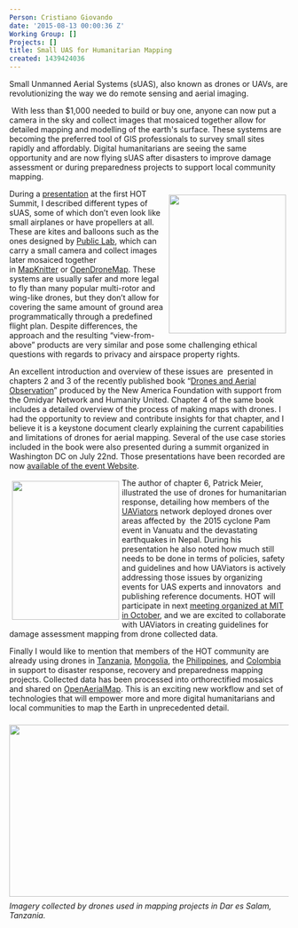 ```yaml
---
Person: Cristiano Giovando
date: '2015-08-13 00:00:36 Z'
Working Group: []
Projects: []
title: Small UAS for Humanitarian Mapping
created: 1439424036
---
```

<p>Small Unmanned Aerial Systems (sUAS), also known as drones or UAVs, are revolutionizing the way we do remote sensing and aerial imaging.</p><p>&nbsp;With less than $1,000 needed to build or buy one, anyone can now put a camera in the sky and collect images that mosaiced together allow for detailed mapping and modelling of the earth's surface. These systems are becoming the preferred tool of GIS professionals to survey small sites rapidly and affordably. Digital humanitarians are seeing the same opportunity and are now flying sUAS after disasters to improve damage assessment or during preparedness projects to support local community mapping.</p><p><img class="image-medium" style="float: right; margin-left: 5px; margin-right: 5px; margin-top: 10px; margin-bottom: 10px;" src="/sites/default/files/styles/medium/public/ebee.png?itok=N7PuXBAV" alt="" width="211" height="250"></p><p>During a&nbsp;<a href="https://www.youtube.com/watch?v=QRPnWqNd5I8" target="_blank">presentation</a>&nbsp;at the first HOT Summit, I described different types of sUAS, some of which don’t even look like small airplanes or have propellers at all. These are kites and balloons such as the ones designed by&nbsp;<a href="http://publiclab.org/wiki/balloon-mapping" target="_blank">Public Lab</a>, which can carry a small camera and collect images later mosaiced together in&nbsp;<a href="http://mapknitter.org" target="_blank">MapKnitter</a>&nbsp;or&nbsp;<a href="http://opendronemap.github.io/odm" target="_blank">OpenDroneMap</a>. These systems are usually safer and more legal to fly than many popular multi-rotor and wing-like drones, but they don’t allow for covering the same amount of ground area programmatically through a predefined flight plan. Despite differences, the approach and the resulting “view-from-above” products are very similar and pose some challenging ethical questions with regards to privacy and airspace property rights.&nbsp;</p><p>An excellent introduction and overview of these issues are &nbsp;presented in chapters 2 and 3 of the recently published book “<a href="http://drones.newamerica.org/primer" target="_blank">Drones and Aerial Observation</a>” produced by the New America Foundation with support from the Omidyar Network and Humanity United. Chapter 4 of the same book includes a detailed overview of the process of making maps with drones. I had the opportunity to review and contribute insights for that chapter, and I believe it is a keystone document clearly explaining the current capabilities and limitations of drones for aerial mapping. Several of the use case stories included in the book were also presented during a summit organized in Washington DC on July 22nd. Those presentations have been recorded are now <a href="https://www.newamerica.org/international-security/drones-and-aerial-observation/" target="_blank">available of the event Website</a>.&nbsp;</p><p><a href="http://drones.newamerica.org/primer" target="_blank"><img class="image-medium" style="float: left; margin: 5px;" src="/sites/default/files/styles/medium/public/primer.jpg?itok=crHly5f2" alt="" width="193" height="250"></a></p><p>The author of chapter 6, Patrick Meier, illustrated the use of drones for humanitarian response, detailing how members of the <a href="http://uaviators.org/" target="_blank">UAViators</a> network deployed drones over areas affected by &nbsp;the 2015 cyclone Pam event in Vanuatu and the devastating earthquakes in Nepal. During his presentation he also noted how much still needs to be done in terms of policies, safety and guidelines and how UAViators is actively addressing those issues by organizing events for UAS experts and innovators &nbsp;and publishing reference documents. HOT will participate in next <a href="http://uaviators.org/forum/humanitarian-uav-experts-meeting-2015-registration-open" target="_blank">meeting organized at MIT in October</a>, and we are excited to collaborate with UAViators in creating guidelines for damage assessment mapping from drone collected data.</p><p>Finally I would like to mention that members of the HOT community are already using drones in <a href="http://hotosm.org/updates/2015-07-17_ramani_huria_scale_up_dar_es_salaam_6th_july_2015" target="_blank">Tanzania</a>, <a href="http://hotosm.org/updates/2015-07-03_mapping_ulaanbaatar_with_asia_foundation" target="_blank">Mongolia</a>, the <a href="http://hotosm.org/updates/uav_imagery_haiyan" target="_blank">Philippines</a>, and <a href="http://hotosm.org/updates/2015-03-06_taller_de_mapeo_humanitario_%E2%80%93_isla_de_le%C3%B3n_colombia" target="_blank">Colombia</a> in support to disaster response, recovery and preparedness mapping projects. Collected data has been processed into orthorectified mosaics and shared on <a href="http://openaerialmap.org/" target="_blank">OpenAerialMap</a>. This is an exciting new workflow and set of technologies that will empower more and more digital humanitarians and local communities to map the Earth in unprecedented detail.</p><p><img style="vertical-align: middle; margin-top: 8px; margin-bottom: 8px;" src="/sites/default/files/tanzania.png" alt="" width="550" height="310"><br><em>Imagery collected by drones used in mapping projects in Dar es Salam, Tanzania.</em></p>
